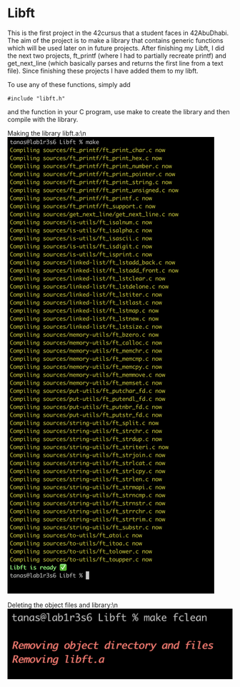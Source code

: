 # Libft
This is the first project in the 42cursus that a student faces in 42AbuDhabi. The aim of the project is to make a library that contains generic functions which will be used later on in future projects.
After finishing my Libft, I did the next two projects, ft_printf (where I had to partially recreate printf) and get_next_line (which basically parses and returns the first line from a text file). Since finishing these projects I have added them to my libft. 

To use any of these functions, simply add
```
#include "libft.h"
```
and the function in your C program, use make to create the library and then compile with the library. 

Making the library libft.a:\n
![Compilation](images/Compilation.png)

Deleting the object files and library:\n
![Cleaning](images/Full_Clean.png)
